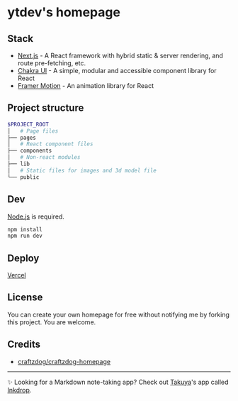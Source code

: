 # ytdev's homepage

## Stack

- [Next.js](https://nextjs.org/) - A React framework with hybrid static & server rendering, and route pre-fetching, etc.
- [Chakra UI](https://chakra-ui.com/) - A simple, modular and accessible component library for React
- [Framer Motion](https://www.framer.com/motion/) - An animation library for React

## Project structure

```sh
$PROJECT_ROOT
│   # Page files
├── pages
│   # React component files
├── components
│   # Non-react modules
├── lib
│   # Static files for images and 3d model file
└── public
```

## Dev

[Node.js](https://nodejs.org/) is required.

```sh
npm install
npm run dev
```

## Deploy

[Vercel](https://vercel.com/)

## License

You can create your own homepage for free without notifying me by forking this project. You are welcome.

## Credits

- [craftzdog/craftzdog-homepage](https://github.com/craftzdog/craftzdog-homepage)

---

✨ Looking for a Markdown note-taking app? Check out [Takuya](https://craftz.dog)'s app called [Inkdrop](https://inkdrop.app/).
